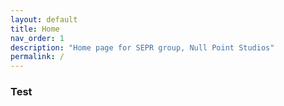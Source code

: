 ```yaml
---
layout: default
title: Home
nav_order: 1
description: "Home page for SEPR group, Null Point Studios"
permalink: /
---
```

### Test

